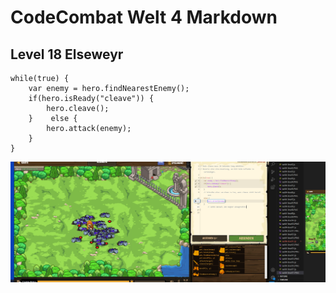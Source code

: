 # CodeCombat Welt 4 Markdown
## Level 18 Elseweyr
```
while(true) {
    var enemy = hero.findNearestEnemy();
    if(hero.isReady("cleave")) {
        hero.cleave();
    }    else {
        hero.attack(enemy);
    }  
}
```
![alt text](image-104.png)